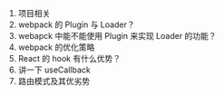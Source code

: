 
1. 项目相关
2. webpack 的 Plugin 与 Loader？
3. webapck 中能不能使用 Plugin 来实现 Loader 的功能？
4. webpack 的优化策略
5. React 的 hook 有什么优势？
6. 讲一下 useCallback
7. 路由模式及其优劣势